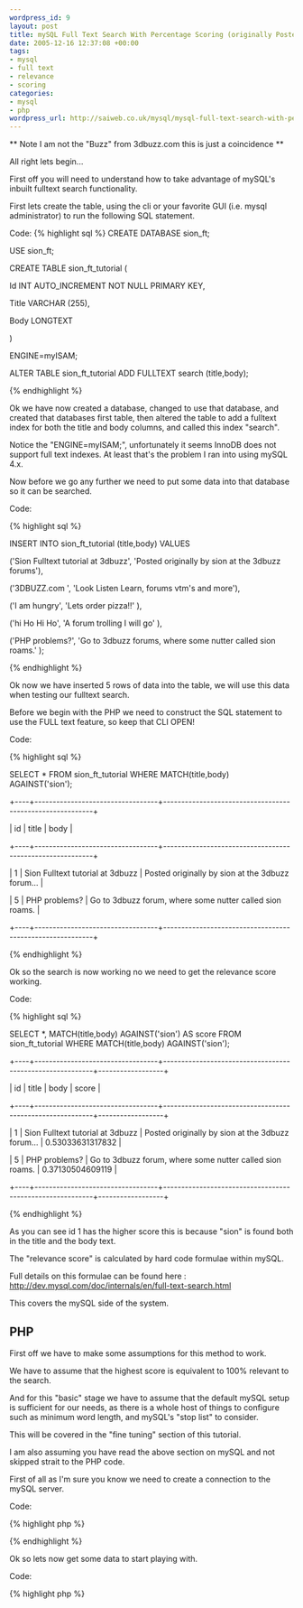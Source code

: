 ```yaml
--- 
wordpress_id: 9
layout: post
title: mySQL Full Text Search With Percentage Scoring (originally Posted on 3dbuzz.com)
date: 2005-12-16 12:37:08 +00:00
tags: 
- mysql
- full text
- relevance
- scoring
categories: 
- mysql
- php
wordpress_url: http://saiweb.co.uk/mysql/mysql-full-text-search-with-percentage-scoring
---
```

** Note I am not the "Buzz" from 3dbuzz.com this is just a coincidence **

All right lets begin...

First off you will need to understand how to take advantage of mySQL's inbuilt fulltext search functionality.

First lets create the table, using the cli or your favorite GUI (i.e. mysql administrator) to run the following SQL statement.

Code:
{% highlight sql %}
CREATE DATABASE sion_ft;

USE sion_ft;

CREATE TABLE sion_ft_tutorial (

Id INT AUTO_INCREMENT NOT NULL PRIMARY KEY,

Title VARCHAR (255),

Body LONGTEXT

)

ENGINE=myISAM;

ALTER TABLE sion_ft_tutorial ADD FULLTEXT search (title,body);

{% endhighlight %}

Ok we have now created a database, changed to use that database, and created that databases first table, then altered the table to add a fulltext index for both the title and body columns, and called this index "search".

Notice the "ENGINE=myISAM;", unfortunately it seems InnoDB does not support full text indexes. At least that's the problem I ran into using mySQL 4.x.

Now before we go any further we need to put some data into that database so it can be searched.

Code:

{% highlight sql %}

INSERT INTO sion_ft_tutorial (title,body) VALUES

('Sion Fulltext tutorial at 3dbuzz', 'Posted originally by sion at the 3dbuzz forums'),

('3DBUZZ.com ', 'Look Listen Learn, forums vtm\'s and more'),

('I am hungry', 'Lets order pizza!!' ),

('hi Ho Hi Ho', 'A forum trolling I will go' ),

('PHP problems?', 'Go to 3dbuzz forums, where some nutter called sion roams.' );

{% endhighlight %}

Ok now we have inserted 5 rows of data into the table, we will use this data when testing our fulltext search.

Before we begin with the PHP we need to construct the SQL statement to use the FULL text feature, so keep that CLI OPEN!

Code:

{% highlight sql %}

SELECT * FROM sion_ft_tutorial WHERE MATCH(title,body) AGAINST('sion');

+----+----------------------------------+----------------------------------------------------------+

| id | title | body |

+----+----------------------------------+----------------------------------------------------------+

| 1 | Sion Fulltext tutorial at 3dbuzz | Posted originally by sion at the 3dbuzz forum… |

| 5 | PHP problems? | Go to 3dbuzz forum, where some nutter called sion roams. |

+----+----------------------------------+----------------------------------------------------------+

{% endhighlight %}

Ok so the search is now working no we need to get the relevance score working.

Code:

{% highlight sql %}

SELECT *, MATCH(title,body) AGAINST('sion') AS score FROM sion_ft_tutorial WHERE MATCH(title,body) AGAINST('sion');

+----+----------------------------------+----------------------------------------------------------+------------------+

| id | title | body | score |

+----+----------------------------------+----------------------------------------------------------+------------------+

| 1 | Sion Fulltext tutorial at 3dbuzz | Posted originally by sion at the 3dbuzz forum… | 0.53033631317832 |

| 5 | PHP problems? | Go to 3dbuzz forum, where some nutter called sion roams. | 0.37130504609119 |

+----+----------------------------------+----------------------------------------------------------+------------------+

{% endhighlight %}

As you can see id 1 has the higher score this is because "sion" is found both in the title and the body text.

The "relevance score" is calculated by hard code formulae within mySQL.

Full details on this formulae can be found here :<a href=" http://dev.mysql.com/doc/internals/en/full-text-search.html"> http://dev.mysql.com/doc/internals/en/full-text-search.html</a>

This covers the mySQL side of the system.

<h2>PHP</h2>

First off we have to make some assumptions for this method to work.

We have to assume that the highest score is equivalent to 100% relevant to the search.

And for this "basic" stage we have to assume that the default mySQL setup is sufficient for our needs, as there is a whole host of things to configure such as minimum word length, and mySQL's "stop list" to consider.

This will be covered in the "fine tuning" section of this tutorial.

I am also assuming you have read the above section on mySQL and not skipped strait to the PHP code.

First of all as I'm sure you know we need to create a connection to the mySQL server.

Code:

{% highlight php %}

<?PHP

$usr = "mysqlusr";

$pass = "mysqlpass";

$host = "localhost";

$db = "sion_ft";

$connection = mysql_connect($host,$usr,$pass);

mysql_select_db($db,$connection);

?>

{% endhighlight %}

Ok so lets now get some data to start playing with.

Code:

{% highlight php %}

<?PHP

$query = "SELECT *, MATCH(title,body) AGAINST('sion') AS score FROM sion_ft_tutorial WHERE MATCH(title,body) AGAINST('sion') ORDER BY SCORE DESC";

$result = mysql_query($query);

$row = mysql_fetch_assoc($result);

??

{% endhighlight %}

Now we have the data as mentioned above in the MYSQL section.

Remember I said we have to "assume" the highest score is 100% relevant. well lets do that and start creating relevance percentages.

Code:

{% highlight php %}

$max_score = 0;

$data = array();

do {

if($row['score'] &gt; $max_score){ $max_score = $row['score']; } //because we are ordering by score we can assume on the first run this wil be the max score.

echo $row['title']." ".@number_format(($row['score']/$max_score)*100,0)."%&lt;br&gt;n";

}while($row = mysql_fetch_assoc($result));

{% endhighlight %}

Now you should get a list that looks something like the following.

{% highlight bash %}

Sion Fulltext tutorial at 3dbuzz 100%

PHP Problems? 70%

{% endhighlight %}

Right so lets go over what we have done so far, we have used mySQL's inbuilt "relevance" calculation and assume the highest "score" to bee 100% as such we have used that score as the "denominator" for the result of the results to calculate their percentage relevance.
